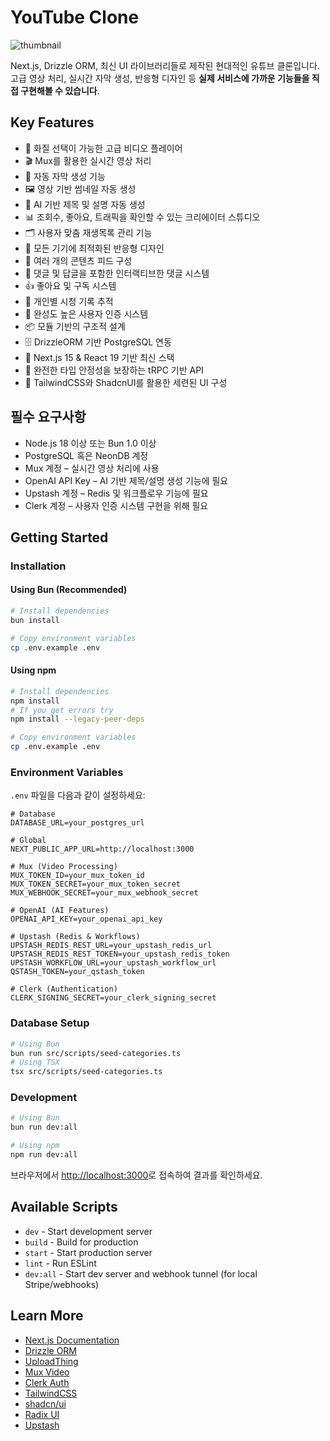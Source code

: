 # YouTube Clone

![thumbnail](https://img.youtube.com/vi/ArmPzvHTcfQ/maxresdefault.jpg)

Next.js, Drizzle ORM, 최신 UI 라이브러리들로 제작된 현대적인 유튜브 클론입니다.
고급 영상 처리, 실시간 자막 생성, 반응형 디자인 등 **실제 서비스에 가까운 기능들을 직접 구현해볼 수 있습니다**.

## Key Features

-	🎥 화질 선택이 가능한 고급 비디오 플레이어
-	🎬 Mux를 활용한 실시간 영상 처리
-	📝 자동 자막 생성 기능
-	🖼️ 영상 기반 썸네일 자동 생성
-	🤖 AI 기반 제목 및 설명 자동 생성
-	📊 조회수, 좋아요, 트래픽을 확인할 수 있는 크리에이터 스튜디오
-	🗂️ 사용자 맞춤 재생목록 관리 기능
-	📱 모든 기기에 최적화된 반응형 디자인
-	🔄 여러 개의 콘텐츠 피드 구성
-	💬 댓글 및 답글을 포함한 인터랙티브한 댓글 시스템
-	👍 좋아요 및 구독 시스템
-	🎯 개인별 시청 기록 추적
-	🔐 완성도 높은 사용자 인증 시스템
-	📦 모듈 기반의 구조적 설계
-	🗄️ DrizzleORM 기반 PostgreSQL 연동
-	🚀 Next.js 15 & React 19 기반 최신 스택
-	🔄 완전한 타입 안정성을 보장하는 tRPC 기반 API
-	💅 TailwindCSS와 ShadcnUI를 활용한 세련된 UI 구성

## 필수 요구사항

-	Node.js 18 이상 또는 Bun 1.0 이상
-	PostgreSQL 혹은 NeonDB 계정
-	Mux 계정 – 실시간 영상 처리에 사용
-	OpenAI API Key – AI 기반 제목/설명 생성 기능에 필요
-	Upstash 계정 – Redis 및 워크플로우 기능에 필요
-	Clerk 계정 – 사용자 인증 시스템 구현을 위해 필요

## Getting Started

### Installation

#### Using Bun (Recommended)

```bash
# Install dependencies
bun install

# Copy environment variables
cp .env.example .env
```

#### Using npm

```bash
# Install dependencies
npm install
# If you get errors try
npm install --legacy-peer-deps

# Copy environment variables
cp .env.example .env
```

### Environment Variables

`.env` 파일을 다음과 같이 설정하세요:

```env
# Database
DATABASE_URL=your_postgres_url

# Global
NEXT_PUBLIC_APP_URL=http://localhost:3000

# Mux (Video Processing)
MUX_TOKEN_ID=your_mux_token_id
MUX_TOKEN_SECRET=your_mux_token_secret
MUX_WEBHOOK_SECRET=your_mux_webhook_secret

# OpenAI (AI Features)
OPENAI_API_KEY=your_openai_api_key

# Upstash (Redis & Workflows)
UPSTASH_REDIS_REST_URL=your_upstash_redis_url
UPSTASH_REDIS_REST_TOKEN=your_upstash_redis_token
UPSTASH_WORKFLOW_URL=your_upstash_workflow_url
QSTASH_TOKEN=your_qstash_token

# Clerk (Authentication)
CLERK_SIGNING_SECRET=your_clerk_signing_secret
```

### Database Setup

```bash
# Using Bun
bun run src/scripts/seed-categories.ts
# Using TSX
tsx src/scripts/seed-categories.ts
```

### Development

```bash
# Using Bun
bun run dev:all

# Using npm
npm run dev:all
```

브라우저에서 [http://localhost:3000](http://localhost:3000)로 접속하여 결과를 확인하세요.

## Available Scripts

- `dev` - Start development server
- `build` - Build for production
- `start` - Start production server
- `lint` - Run ESLint
- `dev:all` - Start dev server and webhook tunnel (for local Stripe/webhooks)

## Learn More

- [Next.js Documentation](https://nextjs.org/docs)
- [Drizzle ORM](https://orm.drizzle.team/)
- [UploadThing](https://uploadthing.com/)
- [Mux Video](https://mux.com/)
- [Clerk Auth](https://clerk.com/)
- [TailwindCSS](https://tailwindcss.com/)
- [shadcn/ui](https://ui.shadcn.com/)
- [Radix UI](https://www.radix-ui.com/)
- [Upstash](https://upstash.com/)
